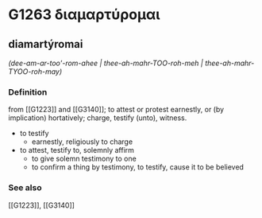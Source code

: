 # G1263 διαμαρτύρομαι

## diamartýromai

_(dee-am-ar-too'-rom-ahee | thee-ah-mahr-TOO-roh-meh | thee-ah-mahr-TYOO-roh-may)_

### Definition

from [[G1223]] and [[G3140]]; to attest or protest earnestly, or (by implication) hortatively; charge, testify (unto), witness.

- to testify
  - earnestly, religiously to charge
- to attest, testify to, solemnly affirm
  - to give solemn testimony to one
  - to confirm a thing by testimony, to testify, cause it to be believed

### See also

[[G1223]], [[G3140]]

